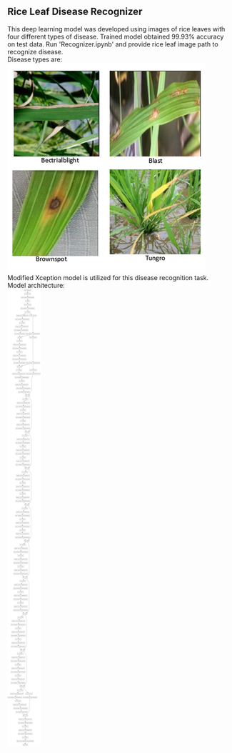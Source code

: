 ## Rice Leaf Disease Recognizer
This deep learning model was developed using images of rice leaves with four different types of disease. Trained model obtained 99.93% accuracy on test data.
Run 'Recognizer.ipynb' and provide rice leaf image path to recognize disease.
</br>
Disease types are:
</br>
![Sample images](disease_classes.png)
</br>
Modified Xception model is utilized for this disease recognition task.
</br>
Model architecture:
</br>
![model](model.png)